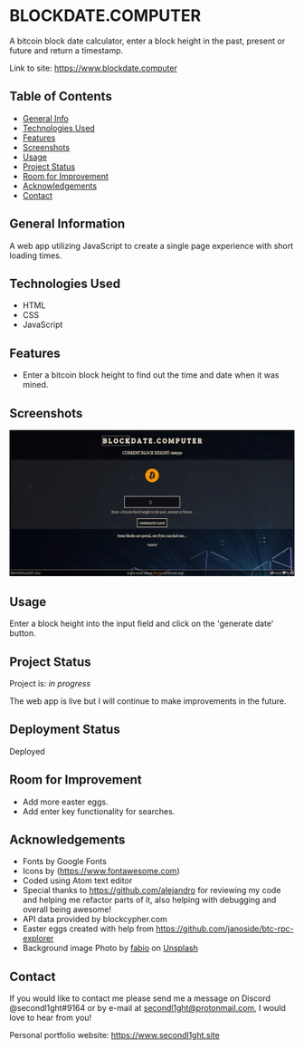 # BLOCKDATE.COMPUTER

A bitcoin block date calculator, enter a block height in the past, present or future and return a timestamp.

Link to site: <https://www.blockdate.computer>

## Table of Contents

-   [General Info](#general-information)
-   [Technologies Used](#technologies-used)
-   [Features](#features)
-   [Screenshots](#screenshots)
-   [Usage](#usage)
-   [Project Status](#project-status)
-   [Room for Improvement](#room-for-improvement)
-   [Acknowledgements](#acknowledgements)
-   [Contact](#contact)

## General Information

A web app utilizing JavaScript to create a single page experience with short loading times.

## Technologies Used

-   HTML
-   CSS
-   JavaScript

## Features

-   Enter a bitcoin block height to find out the time and date when it was mined.

## Screenshots

![screenshot](./images/screenshot.png)

## Usage

Enter a block height into the input field and click on the 'generate date' button.

## Project Status

Project is: _in progress_

The web app is live but I will continue to make improvements in the future.

## Deployment Status

Deployed

## Room for Improvement

-   Add more easter eggs.
-   Add enter key functionality for searches.

## Acknowledgements

-   Fonts by Google Fonts
-   Icons by (<https://www.fontawesome.com>)
-   Coded using Atom text editor
-   Special thanks to <https://github.com/alejandro> for reviewing my code and helping me refactor parts of it, also helping with debugging and overall being awesome!
-   API data provided by blockcypher.com
-   Easter eggs created with help from https://github.com/janoside/btc-rpc-explorer
-   Background image Photo by <a href="https://unsplash.com/@fabioha?utm_source=unsplash&utm_medium=referral&utm_content=creditCopyText">fabio</a> on <a href="https://unsplash.com/s/photos/bitcoin?utm_source=unsplash&utm_medium=referral&utm_content=creditCopyText">Unsplash</a>

## Contact

If you would like to contact me please send me a message on Discord @secondl1ght#9164 or by e-mail at secondl1ght@protonmail.com, I would love to hear from you!

Personal portfolio website: <https://www.secondl1ght.site>
